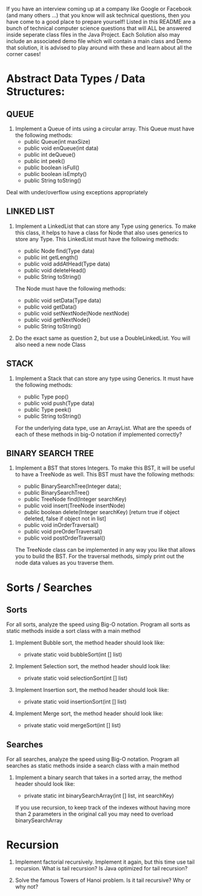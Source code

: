 If you have an interview coming up at a company like Google or Facebook (and many others ...) that you know will ask technical questions, then you have come to a good place
to prepare yourself! Listed in this README are a bunch of technical computer science questions that will ALL be answered inside seperate class files in the Java Project. 
Each Solution also may include an associated demo file which will contain a main class and Demo that solution, it is advised to play around with these and learn about all
the corner cases! 

Abstract Data Types / Data Structures: 
======================================

QUEUE 
-----
1. Implement a Queue of ints using a circular array. This Queue must have the following methods: 
	 - public Queue(int maxSize)
	 - public void enQueue(int data)
	 - public int deQueue()
	 - public int peek()
	 - public boolean isFull()
	 - public boolean isEmpty()
	 - public String toString()

Deal with under/overflow using exceptions appropriately

LINKED LIST
-----------
1. Implement a LinkedList that can store any Type using generics. To make this class, it helps to have a class for Node that also uses generics to store any Type. 
	This LinkedList must have the following methods: 
	 - public Node<Type> find(Type data)
	 - public int getLength()
	 - public void addAtHead(Type data)
	 - public void deleteHead()
	 - public String toString()

	The Node must have the following methods: 
	 - public void setData(Type data)
	 - public void getData()
	 - public void setNextNode(Node<Type> nextNode)
	 - public void getNextNode()
	 - public String toString()

2. Do the exact same as question 2, but use a DoubleLinkedList. You will also need a new node Class

STACK
-----
1. Implement a Stack that can store any type using Generics. It must have the following methods: 
	 - public Type pop()
	 - public void push(Type data)
	 - public Type peek()
	 - public String toString()

	For the underlying data type, use an ArrayList. What are the speeds of each of these methods in big-O notation 
	if implemented correctly?

BINARY SEARCH TREE
------------------

1. Implement a BST that stores Integers. To make this BST, it will be useful to have a TreeNode as well.
	This BST must have the following methods:
	 - public BinarySearchTree(Integer data);
	 - public BinarySearchTree()
	 - public TreeNode find(Integer searchKey)
	 - public void insert(TreeNode insertNode)
	 - public boolean delete(Integer searchKey)  [return true if object deleted, false if object not in list]
	 - public void inOrderTraversal()
	 - public void preOrderTraversal()
	 - public void postOrderTraversal()

	The TreeNode class can be implemented in any way you like that allows you to build the BST. For the traversal methods, simply 
	print out the node data values as you traverse them.

Sorts / Searches 
=================

Sorts
-----
For all sorts, analyze the speed using Big-O notation. Program all sorts as static methods inside a sort class with a main method

1. Implement Bubble sort, the method header should look like: 
	 - private static void bubbleSort(int [] list)

2. Implement Selection sort, the method header should look like: 
	 - private static void selectionSort(int [] list)

3. Implement Insertion sort, the method header should look like:  
	 - private static void insertionSort(int [] list)

4. Implement Merge sort, the method header should look like: 
	 - private static void mergeSort(int [] list) 

Searches
--------
For all searches, analyze the speed using Big-O notation. Program all searches as static methods inside a search class with a main method

1. Implement a binary search that takes in a sorted array, the method header should look like:
	 - private static int binarySearchArray(int [] list, int searchKey)

	If you use recursion, to keep track of the indexes without having more than 2 parameters in the original call you may
	need to overload binarySearchArray

Recursion
=========

1. Implement factorial recursively. Implement it again, but this time use tail recursion. What is tail recursion? Is Java optimized for tail recursion?

2. Solve the famous Towers of Hanoi problem. Is it tail recursive? Why or why not?